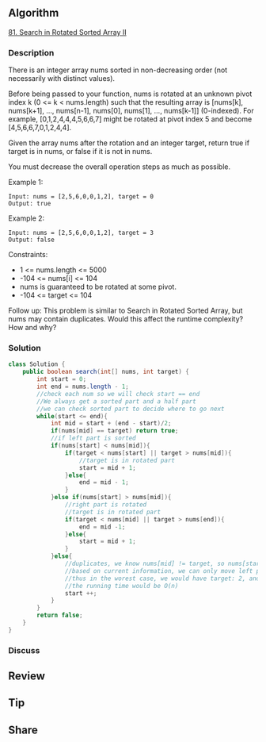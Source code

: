 ## Algorithm

[81. Search in Rotated Sorted Array II](https://leetcode.com/problems/search-in-rotated-sorted-array-ii/)

### Description

There is an integer array nums sorted in non-decreasing order (not necessarily with distinct values).

Before being passed to your function, nums is rotated at an unknown pivot index k (0 <= k < nums.length) such that the resulting array is [nums[k], nums[k+1], ..., nums[n-1], nums[0], nums[1], ..., nums[k-1]] (0-indexed). For example, [0,1,2,4,4,4,5,6,6,7] might be rotated at pivot index 5 and become [4,5,6,6,7,0,1,2,4,4].

Given the array nums after the rotation and an integer target, return true if target is in nums, or false if it is not in nums.

You must decrease the overall operation steps as much as possible.


Example 1:

```
Input: nums = [2,5,6,0,0,1,2], target = 0
Output: true
```

Example 2:

```
Input: nums = [2,5,6,0,0,1,2], target = 3
Output: false
```

Constraints:

- 1 <= nums.length <= 5000
- -104 <= nums[i] <= 104
- nums is guaranteed to be rotated at some pivot.
- -104 <= target <= 104


Follow up: This problem is similar to Search in Rotated Sorted Array, but nums may contain duplicates. Would this affect the runtime complexity? How and why?

### Solution

```java
class Solution {
    public boolean search(int[] nums, int target) {
        int start = 0;
        int end = nums.length - 1;
        //check each num so we will check start == end
        //We always get a sorted part and a half part
        //we can check sorted part to decide where to go next
        while(start <= end){
            int mid = start + (end - start)/2;
            if(nums[mid] == target) return true;
            //if left part is sorted
            if(nums[start] < nums[mid]){
                if(target < nums[start] || target > nums[mid]){
                    //target is in rotated part
                    start = mid + 1;
                }else{
                    end = mid - 1;
                }
            }else if(nums[start] > nums[mid]){
                //right part is rotated
                //target is in rotated part
                if(target < nums[mid] || target > nums[end]){
                    end = mid -1;
                }else{
                    start = mid + 1;
                }
            }else{
                //duplicates, we know nums[mid] != target, so nums[start] != target
                //based on current information, we can only move left pointer to skip one cell
                //thus in the worest case, we would have target: 2, and array like 11111111, then
                //the running time would be O(n)
                start ++;
            }
        }
        return false;
    }
}
```

### Discuss

## Review


## Tip


## Share
